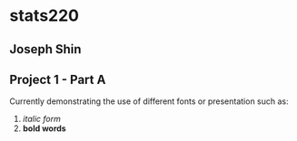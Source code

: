 # **stats220**
## **Joseph Shin**
## **Project 1 - Part A**

Currently demonstrating the use of different fonts or presentation such as:
1. *italic form*
2.  **bold words**

